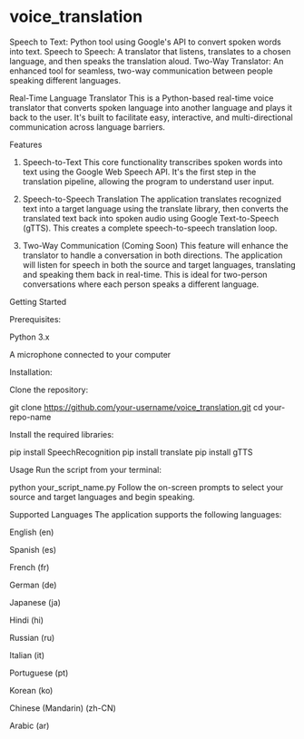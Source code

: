 # voice_translation
Speech to Text: Python tool using Google's API to convert spoken words into text.  Speech to Speech: A translator that listens, translates to a chosen language, and then speaks the translation aloud.  Two-Way Translator: An enhanced tool for seamless, two-way communication between people speaking different languages.

Real-Time Language Translator
This is a Python-based real-time voice translator that converts spoken language into another language and plays it back to the user. It's built to facilitate easy, interactive, and multi-directional communication across language barriers.

Features
1. Speech-to-Text
This core functionality transcribes spoken words into text using the Google Web Speech API. It's the first step in the translation pipeline, allowing the program to understand user input.

2. Speech-to-Speech Translation
The application translates recognized text into a target language using the translate library, then converts the translated text back into spoken audio using Google Text-to-Speech (gTTS). This creates a complete speech-to-speech translation loop.

3. Two-Way Communication (Coming Soon)
This feature will enhance the translator to handle a conversation in both directions. The application will listen for speech in both the source and target languages, translating and speaking them back in real-time. This is ideal for two-person conversations where each person speaks a different language.

Getting Started

Prerequisites:

Python 3.x

A microphone connected to your computer

Installation:

Clone the repository:

git clone https://github.com/your-username/voice_translation.git
cd your-repo-name

Install the required libraries:

pip install SpeechRecognition
pip install translate
pip install gTTS

Usage
Run the script from your terminal:

python your_script_name.py
Follow the on-screen prompts to select your source and target languages and begin speaking.

Supported Languages
The application supports the following languages:

English (en)

Spanish (es)

French (fr)

German (de)

Japanese (ja)

Hindi (hi)

Russian (ru)

Italian (it)

Portuguese (pt)

Korean (ko)

Chinese (Mandarin) (zh-CN)

Arabic (ar)

